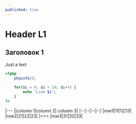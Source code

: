 ```yaml
---
published: true
---
```


# Header L1

## Заголовок 1

Just a text

~~~ php
<?php
    phpinfo();
    
    for($i = 0; $i < 10; $i++) {
        echo "Line $i";
    }
?>
~~~
|---
||column 1|column 2| column 3| 
|--|:-|:-:|-:|
|row1|11|12|13|
|row2|21|22|23|
|===
|row3|31|32|33|
